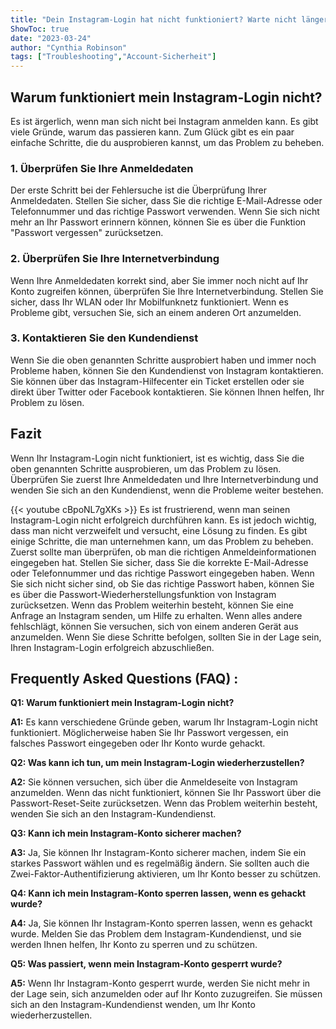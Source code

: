 ```yaml
---
title: "Dein Instagram-Login hat nicht funktioniert? Warte nicht länger - hier ist, was du jetzt tun musst!"
ShowToc: true 
date: "2023-03-24"
author: "Cynthia Robinson" 
tags: ["Troubleshooting","Account-Sicherheit"]
---
```

## Warum funktioniert mein Instagram-Login nicht?

Es ist ärgerlich, wenn man sich nicht bei Instagram anmelden kann. Es gibt viele Gründe, warum das passieren kann. Zum Glück gibt es ein paar einfache Schritte, die du ausprobieren kannst, um das Problem zu beheben.

### 1. Überprüfen Sie Ihre Anmeldedaten

Der erste Schritt bei der Fehlersuche ist die Überprüfung Ihrer Anmeldedaten. Stellen Sie sicher, dass Sie die richtige E-Mail-Adresse oder Telefonnummer und das richtige Passwort verwenden. Wenn Sie sich nicht mehr an Ihr Passwort erinnern können, können Sie es über die Funktion "Passwort vergessen" zurücksetzen.

### 2. Überprüfen Sie Ihre Internetverbindung

Wenn Ihre Anmeldedaten korrekt sind, aber Sie immer noch nicht auf Ihr Konto zugreifen können, überprüfen Sie Ihre Internetverbindung. Stellen Sie sicher, dass Ihr WLAN oder Ihr Mobilfunknetz funktioniert. Wenn es Probleme gibt, versuchen Sie, sich an einem anderen Ort anzumelden.

### 3. Kontaktieren Sie den Kundendienst

Wenn Sie die oben genannten Schritte ausprobiert haben und immer noch Probleme haben, können Sie den Kundendienst von Instagram kontaktieren. Sie können über das Instagram-Hilfecenter ein Ticket erstellen oder sie direkt über Twitter oder Facebook kontaktieren. Sie können Ihnen helfen, Ihr Problem zu lösen.

## Fazit

Wenn Ihr Instagram-Login nicht funktioniert, ist es wichtig, dass Sie die oben genannten Schritte ausprobieren, um das Problem zu lösen. Überprüfen Sie zuerst Ihre Anmeldedaten und Ihre Internetverbindung und wenden Sie sich an den Kundendienst, wenn die Probleme weiter bestehen.

{{< youtube cBpoNL7gXKs >}} 
Es ist frustrierend, wenn man seinen Instagram-Login nicht erfolgreich durchführen kann. Es ist jedoch wichtig, dass man nicht verzweifelt und versucht, eine Lösung zu finden. Es gibt einige Schritte, die man unternehmen kann, um das Problem zu beheben. Zuerst sollte man überprüfen, ob man die richtigen Anmeldeinformationen eingegeben hat. Stellen Sie sicher, dass Sie die korrekte E-Mail-Adresse oder Telefonnummer und das richtige Passwort eingegeben haben. Wenn Sie sich nicht sicher sind, ob Sie das richtige Passwort haben, können Sie es über die Passwort-Wiederherstellungsfunktion von Instagram zurücksetzen. Wenn das Problem weiterhin besteht, können Sie eine Anfrage an Instagram senden, um Hilfe zu erhalten. Wenn alles andere fehlschlägt, können Sie versuchen, sich von einem anderen Gerät aus anzumelden. Wenn Sie diese Schritte befolgen, sollten Sie in der Lage sein, Ihren Instagram-Login erfolgreich abzuschließen.

## Frequently Asked Questions (FAQ) :
**Q1: Warum funktioniert mein Instagram-Login nicht?**

**A1:** Es kann verschiedene Gründe geben, warum Ihr Instagram-Login nicht funktioniert. Möglicherweise haben Sie Ihr Passwort vergessen, ein falsches Passwort eingegeben oder Ihr Konto wurde gehackt.

**Q2: Was kann ich tun, um mein Instagram-Login wiederherzustellen?**

**A2:** Sie können versuchen, sich über die Anmeldeseite von Instagram anzumelden. Wenn das nicht funktioniert, können Sie Ihr Passwort über die Passwort-Reset-Seite zurücksetzen. Wenn das Problem weiterhin besteht, wenden Sie sich an den Instagram-Kundendienst.

**Q3: Kann ich mein Instagram-Konto sicherer machen?**

**A3:** Ja, Sie können Ihr Instagram-Konto sicherer machen, indem Sie ein starkes Passwort wählen und es regelmäßig ändern. Sie sollten auch die Zwei-Faktor-Authentifizierung aktivieren, um Ihr Konto besser zu schützen.

**Q4: Kann ich mein Instagram-Konto sperren lassen, wenn es gehackt wurde?**

**A4:** Ja, Sie können Ihr Instagram-Konto sperren lassen, wenn es gehackt wurde. Melden Sie das Problem dem Instagram-Kundendienst, und sie werden Ihnen helfen, Ihr Konto zu sperren und zu schützen.

**Q5: Was passiert, wenn mein Instagram-Konto gesperrt wurde?**

**A5:** Wenn Ihr Instagram-Konto gesperrt wurde, werden Sie nicht mehr in der Lage sein, sich anzumelden oder auf Ihr Konto zuzugreifen. Sie müssen sich an den Instagram-Kundendienst wenden, um Ihr Konto wiederherzustellen.


